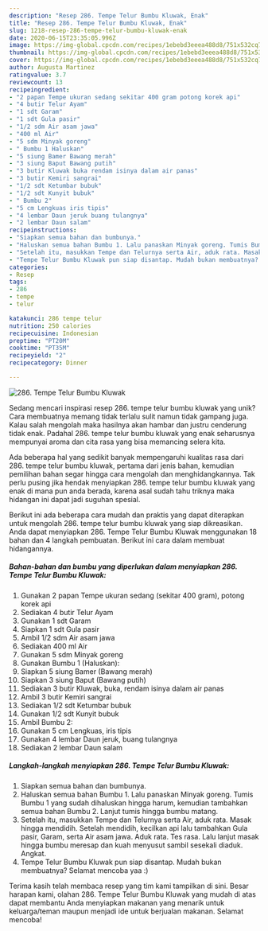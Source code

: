 ```yaml
---
description: "Resep 286. Tempe Telur Bumbu Kluwak, Enak"
title: "Resep 286. Tempe Telur Bumbu Kluwak, Enak"
slug: 1218-resep-286-tempe-telur-bumbu-kluwak-enak
date: 2020-06-15T23:35:05.996Z
image: https://img-global.cpcdn.com/recipes/1ebebd3eeea488d8/751x532cq70/286-tempe-telur-bumbu-kluwak-foto-resep-utama.jpg
thumbnail: https://img-global.cpcdn.com/recipes/1ebebd3eeea488d8/751x532cq70/286-tempe-telur-bumbu-kluwak-foto-resep-utama.jpg
cover: https://img-global.cpcdn.com/recipes/1ebebd3eeea488d8/751x532cq70/286-tempe-telur-bumbu-kluwak-foto-resep-utama.jpg
author: Augusta Martinez
ratingvalue: 3.7
reviewcount: 13
recipeingredient:
- "2 papan Tempe ukuran sedang sekitar 400 gram potong korek api"
- "4 butir Telur Ayam"
- "1 sdt Garam"
- "1 sdt Gula pasir"
- "1/2 sdm Air asam jawa"
- "400 ml Air"
- "5 sdm Minyak goreng"
- " Bumbu 1 Haluskan"
- "5 siung Bamer Bawang merah"
- "3 siung Baput Bawang putih"
- "3 butir Kluwak buka rendam isinya dalam air panas"
- "3 butir Kemiri sangrai"
- "1/2 sdt Ketumbar bubuk"
- "1/2 sdt Kunyit bubuk"
- " Bumbu 2"
- "5 cm Lengkuas iris tipis"
- "4 lembar Daun jeruk buang tulangnya"
- "2 lembar Daun salam"
recipeinstructions:
- "Siapkan semua bahan dan bumbunya."
- "Haluskan semua bahan Bumbu 1. Lalu panaskan Minyak goreng. Tumis Bumbu 1 yang sudah dihaluskan hingga harum, kemudian tambahkan semua bahan Bumbu 2. Lanjut tumis hingga bumbu matang."
- "Setelah itu, masukkan Tempe dan Telurnya serta Air, aduk rata. Masak hingga mendidih. Setelah mendidih, kecilkan api lalu tambahkan Gula pasir, Garam, serta Air asam jawa. Aduk rata. Tes rasa. Lalu lanjut masak hingga bumbu meresap dan kuah menyusut sambil sesekali diaduk. Angkat."
- "Tempe Telur Bumbu Kluwak pun siap disantap. Mudah bukan membuatnya? Selamat mencoba yaa :)"
categories:
- Resep
tags:
- 286
- tempe
- telur

katakunci: 286 tempe telur 
nutrition: 250 calories
recipecuisine: Indonesian
preptime: "PT20M"
cooktime: "PT35M"
recipeyield: "2"
recipecategory: Dinner

---
```



![286. Tempe Telur Bumbu Kluwak](https://img-global.cpcdn.com/recipes/1ebebd3eeea488d8/751x532cq70/286-tempe-telur-bumbu-kluwak-foto-resep-utama.jpg)

Sedang mencari inspirasi resep 286. tempe telur bumbu kluwak yang unik? Cara membuatnya memang tidak terlalu sulit namun tidak gampang juga. Kalau salah mengolah maka hasilnya akan hambar dan justru cenderung tidak enak. Padahal 286. tempe telur bumbu kluwak yang enak seharusnya mempunyai aroma dan cita rasa yang bisa memancing selera kita.



Ada beberapa hal yang sedikit banyak mempengaruhi kualitas rasa dari 286. tempe telur bumbu kluwak, pertama dari jenis bahan, kemudian pemilihan bahan segar hingga cara mengolah dan menghidangkannya. Tak perlu pusing jika hendak menyiapkan 286. tempe telur bumbu kluwak yang enak di mana pun anda berada, karena asal sudah tahu triknya maka hidangan ini dapat jadi suguhan spesial.


Berikut ini ada beberapa cara mudah dan praktis yang dapat diterapkan untuk mengolah 286. tempe telur bumbu kluwak yang siap dikreasikan. Anda dapat menyiapkan 286. Tempe Telur Bumbu Kluwak menggunakan 18 bahan dan 4 langkah pembuatan. Berikut ini cara dalam membuat hidangannya.

<!--inarticleads1-->

##### Bahan-bahan dan bumbu yang diperlukan dalam menyiapkan 286. Tempe Telur Bumbu Kluwak:

1. Gunakan 2 papan Tempe ukuran sedang (sekitar 400 gram), potong korek api
1. Sediakan 4 butir Telur Ayam
1. Gunakan 1 sdt Garam
1. Siapkan 1 sdt Gula pasir
1. Ambil 1/2 sdm Air asam jawa
1. Sediakan 400 ml Air
1. Gunakan 5 sdm Minyak goreng
1. Gunakan  Bumbu 1 (Haluskan):
1. Siapkan 5 siung Bamer (Bawang merah)
1. Siapkan 3 siung Baput (Bawang putih)
1. Sediakan 3 butir Kluwak, buka, rendam isinya dalam air panas
1. Ambil 3 butir Kemiri sangrai
1. Sediakan 1/2 sdt Ketumbar bubuk
1. Gunakan 1/2 sdt Kunyit bubuk
1. Ambil  Bumbu 2:
1. Gunakan 5 cm Lengkuas, iris tipis
1. Gunakan 4 lembar Daun jeruk, buang tulangnya
1. Sediakan 2 lembar Daun salam




<!--inarticleads2-->

##### Langkah-langkah menyiapkan 286. Tempe Telur Bumbu Kluwak:

1. Siapkan semua bahan dan bumbunya.
1. Haluskan semua bahan Bumbu 1. Lalu panaskan Minyak goreng. Tumis Bumbu 1 yang sudah dihaluskan hingga harum, kemudian tambahkan semua bahan Bumbu 2. Lanjut tumis hingga bumbu matang.
1. Setelah itu, masukkan Tempe dan Telurnya serta Air, aduk rata. Masak hingga mendidih. Setelah mendidih, kecilkan api lalu tambahkan Gula pasir, Garam, serta Air asam jawa. Aduk rata. Tes rasa. Lalu lanjut masak hingga bumbu meresap dan kuah menyusut sambil sesekali diaduk. Angkat.
1. Tempe Telur Bumbu Kluwak pun siap disantap. Mudah bukan membuatnya? Selamat mencoba yaa :)




Terima kasih telah membaca resep yang tim kami tampilkan di sini. Besar harapan kami, olahan 286. Tempe Telur Bumbu Kluwak yang mudah di atas dapat membantu Anda menyiapkan makanan yang menarik untuk keluarga/teman maupun menjadi ide untuk berjualan makanan. Selamat mencoba!
